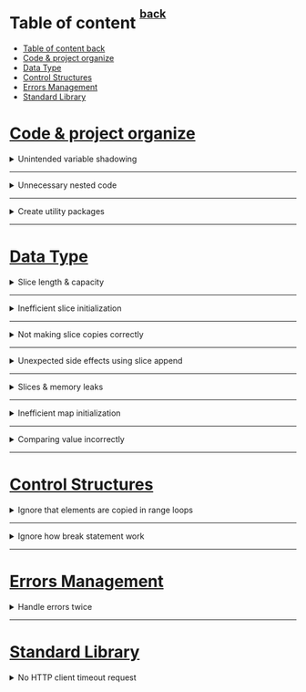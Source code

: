 # Table of content <sup><sup>[back](../README.md)</sup></sup>

- [Table of content back](#table-of-content-back)
- [Code \& project organize](#code--project-organize)
- [Data Type](#data-type)
- [Control Structures](#control-structures)
- [Errors Management](#errors-management)
- [Standard Library](#standard-library)

# [Code & project organize](#table-of-content-back)

<details>
<summary> Unintended variable shadowing </summary>

> Inner variable override value of outer variable

- ~~Instead of~~

  ```go
  var client *http.Client
  if tracing {
      client, err := createClientWithTracing()
      if err != nil {
        return err
    }
    log.Println(client)
  } else {
    client, err := createDefaultClient()
    if err != nil {
    return err
    }
    log.Println(client)
  }
  // Use client
  ```

- Use this

  ```go
  var client *http.Client
  var err error
  if tracing {
      client, err = createClientWithTracing()
      if err != nil {
        return err
    }
  } else {
  // Same logic
  }
  // Use client
  ```

- Or this
  ```go
  var client *http.Client
  var err error
  if tracing {
    client, err = createClientWithTracing()
  } else {
    client, err = createDefaultClient()
  }
  if err != nil {
  // Common error handling
  }
  ```
  </details>

---

<details>
<summary> Unnecessary nested code </summary>

> Hard readable codes are difficult to understand & maintain.

- ~~Instead of~~
  ```go
    // This join function concatenates two strings and returns a substring if the length is greater than max
    func join(s1, s2 string, max int) (string, error) {
      if s1 == "" {
        return "", errors.New("s1 is empty")
      } else {
        if s2 == "" {
          return "", errors.New("s2 is empty")
          } else {
            concat, err := concatenate(s1, s2)
            if err != nil {
              return "", err
            } else {
              if len(concat) > max {
                return concat[:max], nil
            } else {
                return concat, nil
            }
          }
        }
      }
    }
  ```
- [Use this](https://medium.com/@matryer/line-of-sight-in-code-186dd7cdea88)
  > Align the happy path to the left; you should quickly be able to scan down one column to see the expected execution flow.
  ```go
  func join(s1, s2 string, max int) (string, error) {
    if s1 == "" {
      return "", errors.New("s1 is empty")
    }
    if s2 == "" {
      return "", errors.New("s2 is empty")
    }
    concat, err := concatenate(s1, s2)
    if err != nil {
      return "", err
    }
    if len(concat) > max {
      return concat[:max], nil
    }
    return concat, nil
  }
  ```
  ![fig1](./line-of-sight-in-code.png)
    </details>

---

<details>
<summary> Create utility packages </summary>

> util is meaningless, instead of that, write meaningful packages & methods

- ~~Instead of~~
  ```go
  package util
  func NewStringSet(...string) map[string]struct{} {
    // ...
  }
  func SortStringSet(map[string]struct{}) []string {
    // ...
  }
  set := util.NewStringSet("c", "a", "b")
  fmt.Println(util.SortStringSet(set))
  ```
- Use this
  ```go
  package stringset
  func New(...string) map[string]struct{} { ... }
  func Sort(map[string]struct{}) []string { ... }
  ```
  </details>

---

# [Data Type](#table-of-content-back)

<details>
<summary> Slice length & capacity </summary>

```go
s1 := make([]int, 3, 6) // 3-length, 6 capacity slice
```

![](./slice-length-capacity.png)

</details>

---

<details>
<summary> Inefficient slice initialization </summary>

> Without define slice capacity, `append` function will create new slice every time the old array capacity were full.

- ~~Instead of~~
  ```go
  func convert(foos []Foo) []Bar {
    bars := make([]Bar, 0)
    for _, foo := range foos {
      bars = append(bars, fooToBar(foo))
    }
    return bars
  }
  ```
- Use this
  ```go
  func convert(foos []Foo) []Bar {
    n := len(foos)
    bars := make([]Bar, 0, n)
    for _, foo := range foos {
      bars = append(bars, fooToBar(foo))
    }
    return bars
  }
  ```
- Or this
  ```go
  func convert(foos []Foo) []Bar {
    n := len(foos)
    bars := make([]Bar, n)
    for i, foo := range foos {
      bars[i] = fooToBar(foo)
    }
    return bars
  }
  ```
  </details>

---

<details>
<summary> Not making slice copies correctly </summary>

> The `copy` function will copy source slice to destination slice (with the length is the minimum length of these 2 slice)

- ~~Instead of~~
  ```go
  src := []int{0, 1, 2}
  var dst []int
  copy(dst, src)
  fmt.Println(dst)
  ```
- Use this
  ```go
  src := []int{0, 1, 2}
  dst := make([]int, len(src))
  copy(dst, src)
  fmt.Println(dst)
  ```
  </details>

---

<details>
<summary> Unexpected side effects using slice append </summary>

> `append` will override value of original slice

- ~~Instead of~~
  ```go
  s1 := []int{1, 2, 3}
  s2 := s1[0:2]
  s3 := append(s2, 10) // this will replace 10 vs 3 in s1
  ```
- Use this
  ```go
  s1 := []int{1, 2, 3}
  s2 := make([]int, 2)
  copy(s2, s1)
  s3 := append(s3, 10)
  ```
- Or this
  ```go
  s1 := []int{1, 2, 3}
  s2 := s1[0:2:2]
  s3 := append(s2, 10) // this will replace 10 vs 3 in s1
  ```
  </details>

---

<details>
<summary> Slices & memory leaks </summary>

> Just access those 5 bytes of million bytes message using `slicing operation` will lead to memory leak by keep whole message slice in RAM

- ~~Instead of~~
  ```go
  func consumeMessages() {
    for {
      msg := receiveMessage()
      // Do something with msg
      storeMessageType(getMessageType(msg))
    }
  }
  func getMessageType(msg []byte) []byte {
    return msg[:5]
  }
  ```
- Use this
  ```go
  func getMessageType(msg []byte) []byte {
    msgType := make([]byte, 5)
    copy(msgType, msg)
    return msgType
  }
  ```
  </details>

---

<details>
<summary> Inefficient map initialization </summary>

> Same idea with create `slice` with predefine `capacity`. To reduce the compute resource when `map` size increase overtime

- ~~Instead of~~
  ```go
  m := map[string]int{
  "1": 1,
  "2": 2,
  "3": 3,
  }
  ```
- Use this
  ```go
  m := make(map[string]int, 1_000_000)
  m["1"] = 1
  m["2"] = 2
  m["3"] = 3
  ```
  </details>

---

<details>
<summary> Comparing value incorrectly </summary>

> `slice & map` doesn't compile.
> comparable with `==` & `!=`: bool, numberics, string, channel, interface, pointer, struct & array
> `reflect` compare may work, but trade off is performance compare to custom code to compare each element inside them

- ~~Instead of~~
  ```go
  cust1 := customer{id: "x", operations: []float64{1.}}
  cust2 := customer{id: "x", operations: []float64{1.}}
  fmt.Println(reflect.DeepEqual(cust1, cust2))
  ```
- Use this
  ```go
  func (a customer) equal(b customer) bool {
    if a.id != b.id {
      return false
    }
    if len(a.operations) != len(b.operations) {
      return false
    }
    for i := 0; i < len(a.operations); i++ {
      if a.operations[i] != b.operations[i] {
        return false
      }
    }
    return true
  }
  ```
  </details>

---

# [Control Structures](#table-of-content-back)

<details>
<summary> Ignore that elements are copied in range loops </summary>

- ~~Instead of~~
  ```go
  accounts := []account{
    {balance: 100.},
    {balance: 200.},
    {balance: 300.},
  }
  for _, a := range accounts {
    a.balance += 1000
  }
  // a will be [{100} {200} {300}] after range loop
  ```
- Use this
  ```go
  for i := range accounts {
    accounts[i].balance += 1000
  }
  for i := 0; i < len(accounts); i++ {
    accounts[i].balance += 1000
  }
  ```
  </details>

---

<details>
<summary> Ignore how break statement work </summary>

> Unexpected result when misunderstanding `break` statement

- ~~Instead of~~
  ```go
  // this will terminate the switch block, not for block
  for i := 0; i < 5; i++ {
    fmt.Printf("%d ", i)
    switch i {
      default:
    case 2:
      break
    }
  }
  ```
- Use this
  ```go
  // terminate for block
  loop:
    for i := 0; i < 5; i++ {
      fmt.Printf("%d ", i)
      switch i {
        default:
        case 2:
          break loop
      }
    }
  ```
  </details>

---

# [Errors Management](#table-of-content-back)

<details>
<summary> Handle errors twice </summary>

> Duplicated code when handling error. Either use `log` or `return`, never both.

- ~~Instead of~~

  ```go
  func GetRoute(srcLat, srcLng, dstLat, dstLng float32) (Route, error) {
    err := validateCoordinates(srcLat, srcLng)
    if err != nil {
      log.Println("failed to validate source coordinates")
      return Route{}, err
    }
    err = validateCoordinates(dstLat, dstLng)
    if err != nil {
      log.Println("failed to validate target coordinates")
      return Route{}, err
    }
    return getRoute(srcLat, srcLng, dstLat, dstLng)
  }

  func validateCoordinates(lat, lng float32) error {
    if lat > 90.0 || lat < -90.0 {
      log.Printf("invalid latitude: %f", lat)
      return fmt.Errorf("invalid latitude: %f", lat)
    }
    if lng > 180.0 || lng < -180.0 {
      log.Printf("invalid longitude: %f", lng)
      return fmt.Errorf("invalid longitude: %f", lng)
    }
    return nil
  }
  ```

- Use this

  ```go
  func GetRoute(srcLat, srcLng, dstLat, dstLng float32) (Route, error) {
    err := validateCoordinates(srcLat, srcLng)
    if err != nil {
      return Route{}, err
      }
    err = validateCoordinates(dstLat, dstLng)
    if err != nil {
      return Route{}, err
    }
    return getRoute(srcLat, srcLng, dstLat, dstLng)
  }

  func validateCoordinates(lat, lng float32) error {
    if lat > 90.0 || lat < -90.0 {
      return fmt.Errorf("invalid latitude: %f", lat)
    }
    if lng > 180.0 || lng < -180.0 {
      return fmt.Errorf("invalid longitude: %f", lng)
    }
    return nil
  }
  ```

- Or this

  ```go
  func GetRoute(srcLat, srcLng, dstLat, dstLng float32) (Route, error) {
    err := validateCoordinates(srcLat, srcLng)
    if err != nil {
      return Route{},
      fmt.Errorf("failed to validate source coordinates: %w", err)
    }
    err = validateCoordinates(dstLat, dstLng)
    if err != nil {
      return Route{},
      fmt.Errorf("failed to validate target coordinates: %w", err)
    }
    return getRoute(srcLat, srcLng, dstLat, dstLng)
  }

  func validateCoordinates(lat, lng float32) error {
    if lat > 90.0 || lat < -90.0 {
      return fmt.Errorf("invalid latitude: %f", lat)
    }
    if lng > 180.0 || lng < -180.0 {
      return fmt.Errorf("invalid longitude: %f", lng)
    }
    return nil
  }
  ```

</details>

---

# [Standard Library](#table-of-content-back)

<details>
<summary> No HTTP client timeout request </summary>

> No specific timeout for http client requests, `http.Client.Timeout` includes: `net.Dialer.Timeout`,`http.Transport.TLSHandshakeTimeout` & `http.Transport.ResponseHeaderTimeout`
> Override the default `http connections per pool`, `idle connection timeout`, & `max idle connection per host` to suit your need

![](./http-request-timeout.png)

- ~~Instead of~~
  ```go
  client := &http.Client{}
  resp, err := client.Get("https://golang.org/")
  // or
  resp, err := http.Get("https://golang.org/")
  ```
- Use this

  ```go
  client := &http.Client{
  Timeout: 5 * time.Second, // global request timeout
  Transport: &http.Transport{
    DialContext: (&net.Dialer{
      Timeout: time.Second, // dial timeout
    }).DialContext,
    TLSHandshakeTimeout: time.Second, // tls handshake timeout
    ResponseHeaderTimeout: time.Second, // response header timeout
    },
  }
  ```

  </details>

